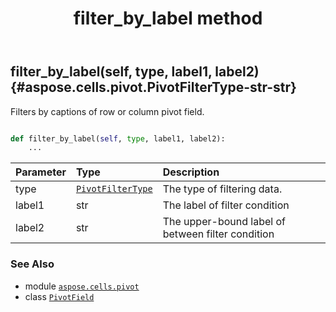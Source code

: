 ﻿---
title: filter_by_label method
second_title: Aspose.Cells for Python via .NET API References
description: 
type: docs
weight: 50
url: /aspose.cells.pivot/pivotfield/filter_by_label/
is_root: false
---

## filter_by_label(self, type, label1, label2) {#aspose.cells.pivot.PivotFilterType-str-str}

Filters by captions of row or column pivot field.



```python

def filter_by_label(self, type, label1, label2):
    ...
```


| Parameter | Type | Description |
| :- | :- | :- |
| type | [`PivotFilterType`](/cells/python-net/aspose.cells.pivot/pivotfiltertype) | The type of filtering data. |
| label1 | str | The label of filter condition |
| label2 | str | The upper-bound label of between filter condition |



### See Also
* module [`aspose.cells.pivot`](../../)
* class [`PivotField`](/cells/python-net/aspose.cells.pivot/pivotfield)
